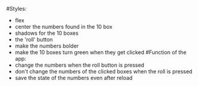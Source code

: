 #Styles:

- flex
- center the numbers found in the 10 box
- shadows for the 10 boxes
- the 'roll' button
- make the numbers bolder
- make the 10 boxes turn green when they get clicked
  #Function of the app:
- change the numbers when the roll button is pressed
- don't change the numbers of the clicked boxes when the roll is pressed
- save the state of the numbers even after reload
